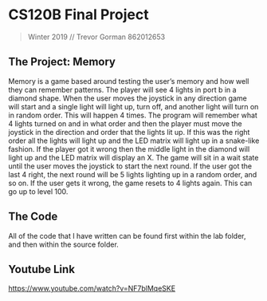 # CS120B Final Project

> Winter 2019 // Trevor Gorman 862012653

## The Project: Memory
Memory is a game based around testing the user’s memory and how well they can remember patterns. The player will see 4 lights in port b in a diamond shape. When the user moves the joystick in any direction game will start and a single light will light up, turn off, and another light will turn on in random order. This will happen 4 times. The program will remember what 4 lights turned on and in what order and then the player must move the joystick in the direction and order that the lights lit up. If this was the right order all the lights will light up and the LED matrix will light up in a snake-like fashion. If the player got it wrong then the middle light in the diamond will light up and the LED matrix will display an X. The game will sit in a wait state until the user moves the joystick to start the next round. If the user got the last 4 right, the next round will be 5 lights lighting up in a random order, and so on. If the user gets it wrong, the game resets to 4 lights again. This can go up to level 100.

## The Code
All of the code that I have written can be found first within the lab folder, and then within the source folder.

## Youtube Link
https://www.youtube.com/watch?v=NF7blMqeSKE

